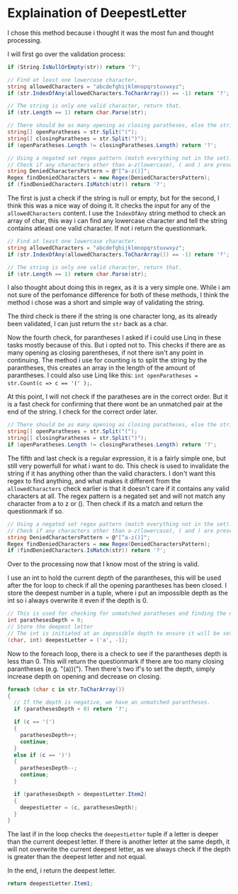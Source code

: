 # Explaination of DeepestLetter

I chose this method because i thought it was the most fun and thought processing.

I will first go over the validation process:

```csharp
if (String.IsNullOrEmpty(str)) return '?';

// Find at least one lowercase character.
string allowedCharacters = "abcdefghijklmnopqrstuvwxyz";
if (str.IndexOfAny(allowedCharacters.ToCharArray()) == -1) return '?';

// The string is only one valid character, return that.
if (str.Length == 1) return char.Parse(str);

// There should be as many opening as closing paratheses, else the string has unmatched parentheses.
string[] openParatheses = str.Split("(");
string[] closingParatheses = str.Split(")");
if (openParatheses.Length != closingParatheses.Length) return '?';

// Using a negated set regex pattern (match everything not in the set).
// Check if any characters other than a-z(lowercase), ( and ) are present.
string DeniedCharactersPattern = @"[^a-z()]";
Regex findDeniedCharacters = new Regex(DeniedCharactersPattern);
if (findDeniedCharacters.IsMatch(str)) return '?';
```

The first is just a check if the string is null or empty, but for the second, I think this was a nice way of doing it. It checks the input for any of the `allowedCharacters` content. I use the `IndexOfAny` string method to check an array of char, this way i can find any lowercase character and tell the string contains atleast one valid character. If not i return the questionmark.

```csharp
// Find at least one lowercase character.
string allowedCharacters = "abcdefghijklmnopqrstuvwxyz";
if (str.IndexOfAny(allowedCharacters.ToCharArray()) == -1) return '?';

// The string is only one valid character, return that.
if (str.Length == 1) return char.Parse(str);
```

I also thought about doing this in regex, as it is a very simple one. While i am not sure of the perfomance difference for both of these methods, I think the method i chose was a short and simple way of validating the string.

The third check is there if the string is one character long, as its already been validated, I can just return the `str` back as a char.

Now the fourth check, for parantheses I asked if i could use Linq in these tasks mostly because of this. But i opted not to. This checks if there are as many opening as closing parentheses, if not there isn't any point in continuing. The method i use for counting is to split the string by the parantheses, this creates an array in the length of the amount of parantheses. I could also use Linq like this: `int openParatheses = str.Count(c => c == '(' );`.

At this point, I will not check if the paratheses are in the correct order. But it is a fast check for confirming that there wont be an unmatched pair at the end of the string. I check for the correct order later.

```csharp
// There should be as many opening as closing paratheses, else the string has unmatched parentheses.
string[] openParatheses = str.Split("(");
string[] closingParatheses = str.Split(")");
if (openParatheses.Length != closingParatheses.Length) return '?';
```

The fifth and last check is a regular expression, it is a fairly simple one, but still very powerfull for what i want to do. This check is used to invalidate the string if it has anything other than the valid characters. I don't want this regex to find anything, and what makes it different from the `allowedCharacters` check earlier is that it doesn't care if it contains any valid characters at all. The regex pattern is a negated set and will not match any character from a to z or (). Then check if its a match and return the questionmark if so.

```csharp
// Using a negated set regex pattern (match everything not in the set).
// Check if any characters other than a-z(lowercase), ( and ) are present.
string DeniedCharactersPattern = @"[^a-z()]";
Regex findDeniedCharacters = new Regex(DeniedCharactersPattern);
if (findDeniedCharacters.IsMatch(str)) return '?';
```

Over to the processing now that I know most of the string is valid.

I use an int to hold the current depth of the parantheses, this will be used after the for loop to check if all the opening parantheses has been closed. I store the deepest number in a tuple, where i put an impossible depth as the int so i always overwrite it even if the depth is 0.

```csharp
// This is used for checking for unmatched paratheses and finding the deepest letter.
int parathesesDepth = 0;
// Store the deepest letter
// The int is initiated at an impossible depth to ensure it will be set in the loop.
(char, int) deepestLetter = ('a', -1);
```

Now to the foreach loop, there is a check to see if the parantheses depth is less than 0. This will return the questionmark if there are too many closing parantheses (e.g. "(a))("). Then there's two if's to set the depth, simply increase depth on opening and decrease on closing.

```csharp
foreach (char c in str.ToCharArray())
{
  // If the depth is negative, we have an unmatched parantheses.
  if (parathesesDepth < 0) return '?';

  if (c == '(')
  {
    parathesesDepth++;
    continue;
  }
  else if (c == ')')
  {
    parathesesDepth--;
    continue;
  }

  if (parathesesDepth > deepestLetter.Item2)
  {
    deepestLetter = (c, parathesesDepth);
  }
}
```

The last if in the loop checks the `deepestLetter` tuple if a letter is deeper than the current deepest letter. If there is another letter at the same depth, it will not overwrite the current deepest letter, as we always check if the depth is greater than the deepest letter and not equal.

In the end, i return the deepest letter.

```csharp
return deepestLetter.Item1;
```
